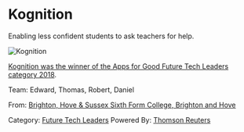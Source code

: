 # Kognition
Enabling less confident students to ask teachers for help.

![Kognition](https://dashboard.appsforgood.org/assets/public/awards/2018/finalists/kognition-b5244a9f284152e068d3b0ccf0b921e6439af0f61504753a5a89c0b052a02c58.png)

[Kognition was the winner of the Apps for Good Future Tech Leaders category 2018](https://dashboard.appsforgood.org/public/awards/2018/kognition).

Team: Edward, Thomas, Robert, Daniel

From: [Brighton, Hove & Sussex Sixth Form College, Brighton and Hove](https://www.bhasvic.ac.uk/)

Category: [Future Tech Leaders](https://dashboard.appsforgood.org/public/awards/2018/categories/future-tech-leaders)
Powered By: [Thomson Reuters](https://www.thomsonreuters.com/en.html)
